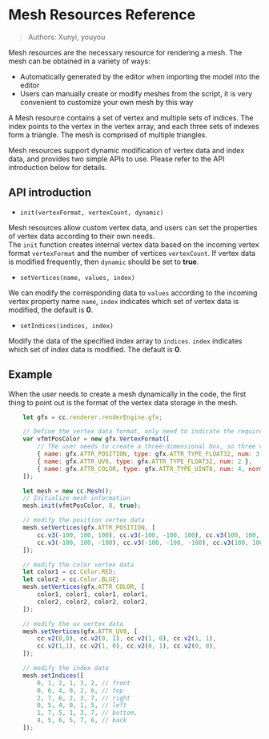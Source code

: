 # Mesh Resources Reference

> Authors: Xunyi, youyou

Mesh resources are the necessary resource for rendering a mesh. The mesh can be obtained in a variety of ways:

- Automatically generated by the editor when importing the model into the editor
- Users can manually create or modify meshes from the script, it is very convenient to customize your own mesh by this way

A Mesh resource contains a set of vertex and multiple sets of indices. The index points to the vertex in the vertex array, and each three sets of indexes form a triangle. The mesh is comprised of multiple triangles.

Mesh resources support dynamic modification of vertex data and index data, and provides two simple APIs to use. Please refer to the API introduction below for details.

## API introduction

- `init(vertexFormat, vertexCount, dynamic)`

Mesh resources allow custom vertex data, and users can set the properties of vertex data according to their own needs.<br>
The `init` function creates internal vertex data based on the incoming vertex format `vertexFormat` and the number of vertices `vertexCount`. If vertex data is modified frequently, then `dynamic` should be set to **true**.

- `setVertices(name, values, index)`

We can modify the corresponding data to `values` according to the incoming vertex property name `name`, `index` indicates which set of vertex data is modified, the default is **0**.

- `setIndices(indices, index)`

Modify the data of the specified index array to `indices`. `index` indicates which set of index data is modified. The default is **0**.

## Example

When the user needs to create a mesh dynamically in the code, the first thing to point out is the format of the vertex data storage in the mesh.

```javascript
    let gfx = cc.renderer.renderEngine.gfx;

    // Define the vertex data format, only need to indicate the required properties, to avoid the waste of storage space
    var vfmtPosColor = new gfx.VertexFormat([
        // The user needs to create a three-dimensional box, so three values are required to save the location information
        { name: gfx.ATTR_POSITION, type: gfx.ATTR_TYPE_FLOAT32, num: 3 },
        { name: gfx.ATTR_UV0, type: gfx.ATTR_TYPE_FLOAT32, num: 2 },
        { name: gfx.ATTR_COLOR, type: gfx.ATTR_TYPE_UINT8, num: 4, normalize: true },
    ]);

    let mesh = new cc.Mesh();
    // Initialize mesh information
    mesh.init(vfmtPosColor, 8, true);
```

```javascript
    // modify the position vertex data
    mesh.setVertices(gfx.ATTR_POSITION, [
        cc.v3(-100, 100, 100), cc.v3(-100, -100, 100), cc.v3(100, 100, 100), cc.v3(100, -100, 100),
        cc.v3(-100, 100, -100), cc.v3(-100, -100, -100), cc.v3(100, 100, -100), cc.v3(100, -100, -100)
    ]);

    // modify the color vertex data
    let color1 = cc.Color.RED;
    let color2 = cc.Color.BLUE;
    mesh.setVertices(gfx.ATTR_COLOR, [
        color1, color1, color1, color1,
        color2, color2, color2, color2,
    ]);

    // modify the uv vertex data
    mesh.setVertices(gfx.ATTR_UV0, [
        cc.v2(0,0), cc.v2(0, 1), cc.v2(1, 0), cc.v2(1, 1),
        cc.v2(1,1), cc.v2(1, 0), cc.v2(0, 1), cc.v2(0, 0),
    ]);

    // modify the index data
    mesh.setIndices([
        0, 1, 2, 1, 3, 2, // front
        0, 6, 4, 0, 2, 6, // top
        2, 7, 6, 2, 3, 7, // right
        0, 5, 4, 0, 1, 5, // left
        1, 7, 5, 1, 3, 7, // bottom,
        4, 5, 6, 5, 7, 6, // back
    ]);
```
